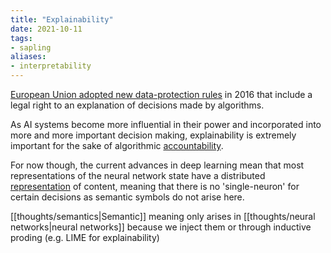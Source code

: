 ```yaml
---
title: "Explainability"
date: 2021-10-11
tags:
- sapling
aliases:
- interpretability
---
```


[European Union adopted new data-protection rules](https://arxiv.org/abs/1606.08813) in 2016 that include a legal right to an explanation of decisions made by algorithms.

As AI systems become more influential in their power and incorporated into more and more important decision making, explainability is extremely important for the sake of algorithmic [accountability](thoughts/accountability.md). 

For now though, the current advances in deep learning mean that most representations of the neural network state have a distributed [representation](thoughts/representation.md) of content, meaning that there is no 'single-neuron' for certain decisions as semantic symbols do not arise here.

[[thoughts/semantics|Semantic]] meaning only arises in [[thoughts/neural networks|neural networks]] because we inject them or through inductive proding (e.g. LIME for explainability)